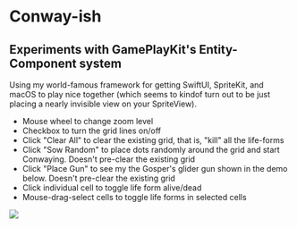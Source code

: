 #  Conway-ish
## Experiments with GamePlayKit's Entity-Component system

Using my world-famous framework for getting SwiftUI, SpriteKit, and macOS to
play nice together (which seems to kindof turn out to be just placing a nearly
invisible view on your SpriteView).

- Mouse wheel to change zoom level
- Checkbox to turn the grid lines on/off
- Click "Clear All" to clear the existing grid, that is, "kill" all the life-forms
- Click "Sow Random" to place dots randomly around the grid and start Conwaying. Doesn't pre-clear
the existing grid
- Click "Place Gun" to see my the Gosper's glider gun shown in the demo below. Doesn't pre-clear the
existing grid
- Click individual cell to toggle life form alive/dead
- Mouse-drag-select cells to toggle life forms in selected cells 

![](https://github.com/SaganRitual/Conway/blob/main/Demo.gif)
